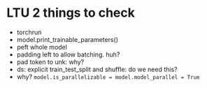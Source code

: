 # LTU 2 things to check

- torchrun
- model.print_trainable_parameters()
- peft whole model
- padding left to allow batching. huh?
- pad token to unk: why?
- ds: explicit train_test_split and shuffle: do we need this?
- why? `model.is_parallelizable = model.model_parallel = True`
